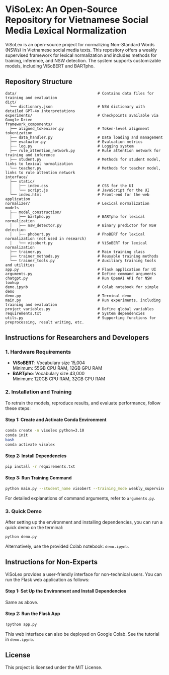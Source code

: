 # ViSoLex: An Open-Source Repository for Vietnamese Social Media Lexical Normalization
 
ViSoLex is an open-source project for normalizing Non-Standard Words (NSWs) in Vietnamese social media texts. This repository offers a weakly supervised framework for lexical normalization and includes methods for training, inference, and NSW detection. The system supports customizable models, including ViSoBERT and BARTpho.

## Repository Structure

```
data/                                    # Contains data files for training and evaluation
dict/                        
  └── dictionary.json                    # NSW dictionary with detailed GPT-4o interpretations
experiments/                             # Checkpoints available via Google Drive
framework_components/
  ├── aligned_tokenizer.py               # Token-level alignment tokenization
  ├── data_handler.py                    # Data loading and management
  ├── evaluator.py                       # Evaluation metrics
  ├── log.py                             # Logging system
  ├── rule_attention_network.py          # Rule attention network for training and inference
  ├── student.py                         # Methods for student model, links to lexical normalization
  └── teacher.py                         # Methods for teacher model, links to rule attention network
interface/
  ├── static/
  │   ├── index.css                      # CSS for the UI
  │   └── script.js                      # JavaScript for the UI
  └── index.html                         # Front-end for the web application
normalizer/                              # Lexical normalization models
  ├── model_construction/
  │   ├── bartpho.py                     # BARTpho for lexical normalization
  │   ├── nsw_detector.py                # Binary predictor for NSW detection
  │   ├── phobert.py                     # PhoBERT for lexical normalization (not used in research)
  │   └── visobert.py                    # ViSoBERT for lexical normalization
  ├── trainer.py                         # Main training class
  ├── trainer_methods.py                 # Reusable training methods
  └── trainer_tools.py                   # Auxiliary training tools and utilities
app.py                                   # Flask application for UI
arguments.py                             # Define command arguments
chatgpt.py                               # Run OpenAI API for NSW lookup
demo.ipynb                               # Colab notebook for simple demo
demo.py                                  # Terminal demo
main.py                                  # Run experiments, including training and evaluation
project_variables.py                     # Define global variables
requirements.txt                         # System dependencies
utils.py                                 # Supporting functions for preprocessing, result writing, etc.
```

## Instructions for Researchers and Developers

### 1. Hardware Requirements

- **ViSoBERT**: Vocabulary size 15,004  
  Minimum: 55GB CPU RAM, 12GB GPU RAM
- **BARTpho**: Vocabulary size 43,000  
  Minimum: 120GB CPU RAM, 32GB GPU RAM

### 2. Installation and Training

To retrain the models, reproduce results, and evaluate performance, follow these steps:

#### Step 1: Create and Activate Conda Environment
```bash
conda create -n visolex python=3.10
conda init
bash
conda activate visolex
```

#### Step 2: Install Dependencies
```bash
pip install -r requirements.txt
```

#### Step 3: Run Training Command
```bash
python main.py --student_name visobert --training_mode weakly_supervised --num_epochs 5 --num_unsup_epochs 5 --eval_batch_size 16 --unsup_batch_size 16 --num_iter 10 --lower_case --hard_student_rule --soft_labels --append_n_mask --nsw_detect --rm_accent_ratio 1.0
```

For detailed explanations of command arguments, refer to `arguments.py`.

### 3. Quick Demo

After setting up the environment and installing dependencies, you can run a quick demo on the terminal:

```bash
python demo.py
```

Alternatively, use the provided Colab notebook: `demo.ipynb`.

## Instructions for Non-Experts

ViSoLex provides a user-friendly interface for non-technical users. You can run the Flask web application as follows:

#### Step 1: Set Up the Environment and Install Dependencies

Same as above.

#### Step 2: Run the Flask App

```bash
!python app.py
```

This web interface can also be deployed on Google Colab. See the tutorial in `demo.ipynb`.

## License

This project is licensed under the MIT License.
